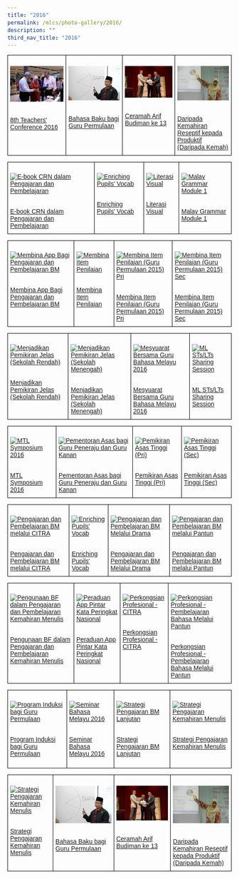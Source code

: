 ```yaml
---
title: "2016"
permalink: /mlcs/photo-gallery/2016/
description: ""
third_nav_title: "2016"
---
```

<style type="text/css">
.tg  {border-collapse:collapse;border-spacing:0;}
.tg td{border-color:black;border-style:solid;border-width:1px;font-family:Arial, sans-serif;font-size:14px;
  overflow:hidden;padding:10px 5px;word-break:normal;}
.tg th{border-color:black;border-style:solid;border-width:1px;font-family:Arial, sans-serif;font-size:14px;
  font-weight:normal;overflow:hidden;padding:10px 5px;word-break:normal;}
.tg .tg-0lax{text-align:left;vertical-align:top}
</style>
<table class="tg">
<thead>
  <tr>
    <td class="tg-0lax"><p><a href="/mlcs/photo-gallery/2016/8th-teachers'-conference-2016"><img src="/images/8th-teacher's-conf-2016-(1).jpeg" alt="8th Teachers' Conference 2016"></a></p><br><a href="/mlcs/photo-gallery/2016/8th-teachers'-conference-2016">
8th Teachers' Conference 2016</a></td>
    <td class="tg-0lax"><p><a href="/mlcs/photo-gallery/2016/bahasa-baku-bagi-guru-permulaan"><img src="/images/bahasa-baku-2016-(1).jpeg" alt="Bahasa Baku bagi Guru Permulaan"></a></p><br><a href="/mlcs/photo-gallery/2016/bahasa-baku-bagi-guru-permulaan">Bahasa Baku bagi Guru Permulaan

</a></td>
    <td class="tg-0lax"><p><a href="/mlcs/photo-gallery/2016/ceramah-arif-budiman-13"><img src="/images/ceramah-arif-budiman-2016-ke-13-(12).jpeg" alt="Ceramah Arif Budiman ke 13"></a></p><br><a href="/mlcs/photo-gallery/2016/ceramah-arif-budiman-13">Ceramah Arif Budiman ke 13</a></td>
		    <td class="tg-0lax"><p><a href="/mlcs/photo-gallery/2016/daripada-kemahiran-reseptif-kepada-produktif-daripada-kemah"><img src="/images/2016-reseptif-img-(1).jpeg" alt="Daripada Kemahiran Reseptif kepada Produktif (Daripada Kemah)"></a></p><br><a href="/mlcs/photo-gallery/2016/daripada-kemahiran-reseptif-kepada-produktif-daripada-kemah">Daripada Kemahiran Reseptif kepada Produktif (Daripada Kemah)</a></td>
			</tr>
</thead>
</table>

<style type="text/css">
.tg  {border-collapse:collapse;border-spacing:0;}
.tg td{border-color:black;border-style:solid;border-width:1px;font-family:Arial, sans-serif;font-size:14px;
  overflow:hidden;padding:10px 5px;word-break:normal;}
.tg th{border-color:black;border-style:solid;border-width:1px;font-family:Arial, sans-serif;font-size:14px;
  font-weight:normal;overflow:hidden;padding:10px 5px;word-break:normal;}
.tg .tg-0lax{text-align:left;vertical-align:top}
</style>
<table class="tg">
<thead>
  <tr>
    <td class="tg-0lax"><p><a href="/mlcs/photo-gallery/2016/e-book-crn-dalam-pengajaran-dan-pembelajaran"><img src="![](/images/ebook-crn-2016-(5).jpeg)" alt="E-book CRN dalam Pengajaran dan Pembelajaran"></a></p><br><a href="/mlcs/photo-gallery/2016/e-book-crn-dalam-pengajaran-dan-pembelajaran">
E-book CRN dalam Pengajaran dan Pembelajaran</a></td>
    <td class="tg-0lax"><p><a href="/mlcs/photo-gallery/2016/enriching-pupils'-vocab"><img src="![](/images/2016-vocab-enrichment-(19).jpeg)" alt="Enriching Pupils' Vocab"></a></p><br><a href="/mlcs/photo-gallery/2016/enriching-pupils'-vocab">Enriching Pupils' Vocab
</a></td>
    <td class="tg-0lax"><p><a href="/mlcs/photo-gallery/2016/literasi-visual"><img src="![](/images/literasi-visual-2016-(3).jpeg)" alt="Literasi Visual"></a></p><br><a href="/mlcs/photo-gallery/2016/literasi-visual">Literasi Visual</a></td>
		    <td class="tg-0lax"><p><a href="/mlcs/photo-gallery/2016/malay-grammar-module-1"><img src="![](/images/malay-grammar-module-1-(11).jpeg)" alt="Malay Grammar Module 1"></a></p><br><a href="/mlcs/photo-gallery/2016/malay-grammar-module-1">Malay Grammar Module 1</a></td>
			</tr>
</thead>
</table>

<style type="text/css">
.tg  {border-collapse:collapse;border-spacing:0;}
.tg td{border-color:black;border-style:solid;border-width:1px;font-family:Arial, sans-serif;font-size:14px;
  overflow:hidden;padding:10px 5px;word-break:normal;}
.tg th{border-color:black;border-style:solid;border-width:1px;font-family:Arial, sans-serif;font-size:14px;
  font-weight:normal;overflow:hidden;padding:10px 5px;word-break:normal;}
.tg .tg-0lax{text-align:left;vertical-align:top}
</style>
<table class="tg">
<thead>
  <tr>
    <td class="tg-0lax"><p><a href="/mlcs/photo-gallery/2016/membina-app-bagi-pengajaran-dan-pembelajaran-bm"><img src="![](/images/app-building-2016-bahasa-melayu-(2).jpeg)" alt="Membina App Bagi Pengajaran dan Pembelajaran BM"></a></p><br><a href="/mlcs/photo-gallery/2016/membina-app-bagi-pengajaran-dan-pembelajaran-bm">
Membina App Bagi Pengajaran dan Pembelajaran BM</a></td>
    <td class="tg-0lax"><p><a href="/mlcs/photo-gallery/2016/membina-item-penilaian"><img src="![](/images/membina-item-penilaian-(9).jpeg)" alt="Membina Item Penilaian"></a></p><br><a href="/mlcs/photo-gallery/2016/membina-item-penilaian">Membina Item Penilaian

</a></td>
    <td class="tg-0lax"><p><a href="/mlcs/photo-gallery/2016/membina-item-penilaian-guru-permulaan-2015-pri"><img src="![](/images/membina-item-penilaian-pri-2016-(1).jpeg)" alt="Membina Item Penilaian (Guru Permulaan 2015) Pri"></a></p><br><a href="/mlcs/photo-gallery/2016/membina-item-penilaian-guru-permulaan-2015-pri">Membina Item Penilaian (Guru Permulaan 2015) Pri</a></td>
		    <td class="tg-0lax"><p><a href="/mlcs/photo-gallery/2016/membina-item-penilaian-guru-permulaan-2015-sec"><img src="![](/images/membina-item-penilaian-sec-2016-(6).jpeg)" alt="Membina Item Penilaian (Guru Permulaan 2015) Sec"></a></p><br><a href="/mlcs/photo-gallery/2016/membina-item-penilaian-guru-permulaan-2015-sec">Membina Item Penilaian (Guru Permulaan 2015) Sec</a></td>
			</tr>
</thead>
</table>

<style type="text/css">
.tg  {border-collapse:collapse;border-spacing:0;}
.tg td{border-color:black;border-style:solid;border-width:1px;font-family:Arial, sans-serif;font-size:14px;
  overflow:hidden;padding:10px 5px;word-break:normal;}
.tg th{border-color:black;border-style:solid;border-width:1px;font-family:Arial, sans-serif;font-size:14px;
  font-weight:normal;overflow:hidden;padding:10px 5px;word-break:normal;}
.tg .tg-0lax{text-align:left;vertical-align:top}
</style>
<table class="tg">
<thead>
  <tr>
    <td class="tg-0lax"><p><a href="/mlcs/photo-gallery/2016/menjadikan-pemikiran-jelas-sekolah-rendah"><img src="![](/images/kursus-pemikiran-jelas-(5).jpeg)" alt="Menjadikan Pemikiran Jelas (Sekolah Rendah)"></a></p><br><a href="/mlcs/photo-gallery/2016/menjadikan-pemikiran-jelas-sekolah-rendah">
Menjadikan Pemikiran Jelas (Sekolah Rendah)</a></td>
    <td class="tg-0lax"><p><a href="/mlcs/photo-gallery/2016/menjadikan-pemikiran-jelas-sekolah-menengah"><img src="![](/images/kursus-menjadikan-pemikiran-jelas-sec-sch-(7).jpeg)" alt="Menjadikan Pemikiran Jelas (Sekolah Menengah)"></a></p><br><a href="/mlcs/photo-gallery/2016/menjadikan-pemikiran-jelas-sekolah-menengah">Menjadikan Pemikiran Jelas (Sekolah Menengah)
</a></td>
    <td class="tg-0lax"><p><a href="/mlcs/photo-gallery/2016/mesyuarat-bersama-guru-bahasa-melayu-2016"><img src="![](/images/mesyuarat-guru-bm-2016-(17).jpeg)" alt="Mesyuarat Bersama Guru Bahasa Melayu 2016"></a></p><br><a href="/mlcs/photo-gallery/2016/mesyuarat-bersama-guru-bahasa-melayu-2016">Mesyuarat Bersama Guru Bahasa Melayu 2016</a></td>
		    <td class="tg-0lax"><p><a href="/mlcs/photo-gallery/2016/ml-sts-lts-sharing-session"><img src="![](/images/ml-sharing-session-2016-(5).jpeg)" alt="ML STs/LTs Sharing Session"></a></p><br><a href="/mlcs/photo-gallery/2016/ml-sts-lts-sharing-session">ML STs/LTs Sharing Session</a></td>
			</tr>
</thead>
</table>

<style type="text/css">
.tg  {border-collapse:collapse;border-spacing:0;}
.tg td{border-color:black;border-style:solid;border-width:1px;font-family:Arial, sans-serif;font-size:14px;
  overflow:hidden;padding:10px 5px;word-break:normal;}
.tg th{border-color:black;border-style:solid;border-width:1px;font-family:Arial, sans-serif;font-size:14px;
  font-weight:normal;overflow:hidden;padding:10px 5px;word-break:normal;}
.tg .tg-0lax{text-align:left;vertical-align:top}
</style>
<table class="tg">
<thead>
  <tr>
    <td class="tg-0lax"><p><a href="/mlcs/photo-gallery/2016/mtl-symposium-2016"><img src="![](/images/mtl-symposium-2016-(22).jpeg)" alt="MTL Symposium 2016"></a></p><br><a href="/mlcs/photo-gallery/2016/mtl-symposium-2016">
MTL Symposium 2016</a></td>
    <td class="tg-0lax"><p><a href="/mlcs/photo-gallery/2016/pementoran-asas-bagi-guru-peneraju-dan-guru-kanan"><img src="![](/images/pementoran-asas-(2).jpeg)" alt="Pementoran Asas bagi Guru Peneraju dan Guru Kanan"></a></p><br><a href="/mlcs/photo-gallery/2016/pementoran-asas-bagi-guru-peneraju-dan-guru-kanan">Pementoran Asas bagi Guru Peneraju dan Guru Kanan
</a></td>
    <td class="tg-0lax"><p><a href="/mlcs/photo-gallery/2016/pemikiran-asas-tinggi-pri"><img src="![](/images/pemikiran-asas-tinggi-(pri)-(4).jpeg)" alt="Pemikiran Asas Tinggi (Pri)"></a></p><br><a href="/mlcs/photo-gallery/2016/pemikiran-asas-tinggi-pri">Pemikiran Asas Tinggi (Pri)</a></td>
		    <td class="tg-0lax"><p><a href="/mlcs/photo-gallery/2016/pemikiran-asas-tinggi-sec"><img src="![](/images/pemikiran-asas-tinggi-(sec)-(6).jpeg)" alt="Pemikiran Asas Tinggi (Sec)"></a></p><br><a href="/mlcs/photo-gallery/2016/pemikiran-asas-tinggi-sec">Pemikiran Asas Tinggi (Sec)</a></td>
			</tr>
</thead>
</table>

<style type="text/css">
.tg  {border-collapse:collapse;border-spacing:0;}
.tg td{border-color:black;border-style:solid;border-width:1px;font-family:Arial, sans-serif;font-size:14px;
  overflow:hidden;padding:10px 5px;word-break:normal;}
.tg th{border-color:black;border-style:solid;border-width:1px;font-family:Arial, sans-serif;font-size:14px;
  font-weight:normal;overflow:hidden;padding:10px 5px;word-break:normal;}
.tg .tg-0lax{text-align:left;vertical-align:top}
</style>
<table class="tg">
<thead>
  <tr>
    <td class="tg-0lax"><p><a href="/mlcs/photo-gallery/2016/pengajaran-dan-pembelajaran-bm-melalui-citra"><img src="![](/images/pengajaran-dan-pembelajaran-bm-(2).jpeg)" alt="Pengajaran dan Pembelajaran BM melalui CITRA"></a></p><br><a href="/mlcs/photo-gallery/2016/pengajaran-dan-pembelajaran-bm-melalui-citra">
Pengajaran dan Pembelajaran BM melalui CITRA</a></td>
    <td class="tg-0lax"><p><a href="/mlcs/photo-gallery/2016/enriching-pupils'-vocab"><img src="![](/images/2016-vocab-enrichment-(19)-second%20one.jpeg)" alt="Enriching Pupils' Vocab"></a></p><br><a href="/mlcs/photo-gallery/2016/enriching-pupils'-vocab">Enriching Pupils' Vocab
</a></td>
    <td class="tg-0lax"><p><a href="/mlcs/photo-gallery/2016/pengajaran-dan-pembelajaran-bm-melalui-drama"><img src="![](/images/pengajaran-dan-pembelajaran-bm-melalui-drama-(10).jpeg)" alt="Pengajaran dan Pembelajaran BM Melalui Drama"></a></p><br><a href="/mlcs/photo-gallery/2016/pengajaran-dan-pembelajaran-bm-melalui-drama">Pengajaran dan Pembelajaran BM Melalui Drama</a></td>
		    <td class="tg-0lax"><p><a href="/mlcs/photo-gallery/2016/pengajaran-dan-pembelajaran-bm-melalui-pantun"><img src="![](/images/learning-through-poetry-2016-(5).jpeg)" alt="Pengajaran dan Pembelajaran BM melalui Pantun"></a></p><br><a href="/mlcs/photo-gallery/2016/pengajaran-dan-pembelajaran-bm-melalui-pantun">Pengajaran dan Pembelajaran BM melalui Pantun</a></td>
			</tr>
</thead>
</table>

<style type="text/css">
.tg  {border-collapse:collapse;border-spacing:0;}
.tg td{border-color:black;border-style:solid;border-width:1px;font-family:Arial, sans-serif;font-size:14px;
  overflow:hidden;padding:10px 5px;word-break:normal;}
.tg th{border-color:black;border-style:solid;border-width:1px;font-family:Arial, sans-serif;font-size:14px;
  font-weight:normal;overflow:hidden;padding:10px 5px;word-break:normal;}
.tg .tg-0lax{text-align:left;vertical-align:top}
</style>
<table class="tg">
<thead>
  <tr>
    <td class="tg-0lax"><p><a href="/mlcs/photo-gallery/2016/pengunaan-bf-dalam-pengajaran-dan-pembelajaran-kemahiran-menulis"><img src="![](/images/kemahiran-menulis-2016-(2).jpeg)" alt="Pengunaan BF dalam Pengajaran dan Pembelajaran Kemahiran Menulis"></a></p><br><a href="/mlcs/photo-gallery/2016/pengunaan-bf-dalam-pengajaran-dan-pembelajaran-kemahiran-menulis">
Pengunaan BF dalam Pengajaran dan Pembelajaran Kemahiran Menulis</a></td>
    <td class="tg-0lax"><p><a href="/mlcs/photo-gallery/2016/peraduan-app-pintar-kata-peringkat-nasional"><img src="![](/images/peraduan-app-pintar-kata-2016-(6).jpeg)" alt="Peraduan App Pintar Kata Peringkat Nasional"></a></p><br><a href="/mlcs/photo-gallery/2016/peraduan-app-pintar-kata-peringkat-nasional">Peraduan App Pintar Kata Peringkat Nasional
</a></td>
    <td class="tg-0lax"><p><a href="/mlcs/photo-gallery/2016/perkongsian-profesional-citra"><img src="![](/images/citra-professional-sharing-2016-(10).jpeg)" alt="Perkongsian Profesional - CITRA"></a></p><br><a href="/mlcs/photo-gallery/2016/perkongsian-profesional-citra">Perkongsian Profesional - CITRA</a></td>
		    <td class="tg-0lax"><p><a href="/mlcs/photo-gallery/2016/perkongsian-profesional-pembelajaran-bahasa-melalui-pantun"><img src="![](/images/sharing---learning-bm-2016-(7).jpeg)" alt="Perkongsian Profesional - Pembelajaran Bahasa Melalui Pantun"></a></p><br><a href="/mlcs/photo-gallery/2016/perkongsian-profesional-pembelajaran-bahasa-melalui-pantun">Perkongsian Profesional - Pembelajaran Bahasa Melalui Pantun</a></td>
			</tr>
</thead>
</table>

<style type="text/css">
.tg  {border-collapse:collapse;border-spacing:0;}
.tg td{border-color:black;border-style:solid;border-width:1px;font-family:Arial, sans-serif;font-size:14px;
  overflow:hidden;padding:10px 5px;word-break:normal;}
.tg th{border-color:black;border-style:solid;border-width:1px;font-family:Arial, sans-serif;font-size:14px;
  font-weight:normal;overflow:hidden;padding:10px 5px;word-break:normal;}
.tg .tg-0lax{text-align:left;vertical-align:top}
</style>
<table class="tg">
<thead>
  <tr>
    <td class="tg-0lax"><p><a href="/mlcs/photo-gallery/2016/program-induksi-bagi-guru-permulaan"><img src="![](/images/induction-programme-for-new-teachers-(1).jpeg)" alt="Program Induksi bagi Guru Permulaan"></a></p><br><a href="/mlcs/photo-gallery/2016/program-induksi-bagi-guru-permulaan">
Program Induksi bagi Guru Permulaan</a></td>
    <td class="tg-0lax"><p><a href="/mlcs/photo-gallery/2016/seminar-bahasa-melayu-2016"><img src="![](/images/sbm2016-images-(23).jpeg)" alt="Seminar Bahasa Melayu 2016"></a></p><br><a href="/mlcs/photo-gallery/2016/seminar-bahasa-melayu-2016">Seminar Bahasa Melayu 2016

</a></td>
    <td class="tg-0lax"><p><a href="/mlcs/photo-gallery/2016/strategi-pengajaran-bm-lanjutan"><img src="![](/images/teaching-strategies-bm-2016-(3).jpeg)" alt="Strategi Pengajaran BM Lanjutan"></a></p><br><a href="/mlcs/photo-gallery/2016/strategi-pengajaran-bm-lanjutan">Strategi Pengajaran BM Lanjutan
			</a></td>
		    <td class="tg-0lax"><p><a href="/mlcs/photo-gallery/2016/strategi-pengajaran-kemahiran-menulis"><img src="![](/images/teaching-writing-skills-bm-(1).jpeg)" alt="Strategi Pengajaran Kemahiran Menulis"></a></p><br><a href="/mlcs/photo-gallery/2016/strategi-pengajaran-kemahiran-menulis">Strategi Pengajaran Kemahiran Menulis</a></td>
			</tr>
</thead>
</table>

<style type="text/css">
.tg  {border-collapse:collapse;border-spacing:0;}
.tg td{border-color:black;border-style:solid;border-width:1px;font-family:Arial, sans-serif;font-size:14px;
  overflow:hidden;padding:10px 5px;word-break:normal;}
.tg th{border-color:black;border-style:solid;border-width:1px;font-family:Arial, sans-serif;font-size:14px;
  font-weight:normal;overflow:hidden;padding:10px 5px;word-break:normal;}
.tg .tg-0lax{text-align:left;vertical-align:top}
</style>
<table class="tg">
<thead>
  <tr>
    <td class="tg-0lax"><p><a href="/mlcs/photo-gallery/2016/strategi-pengajaran-kemahiran-menulis-2"><img src="![](/images/kemahiran-menulis-2016-bm-(7).jpeg)" alt="Strategi Pengajaran Kemahiran Menulis"></a></p><br><a href="/mlcs/photo-gallery/2016/strategi-pengajaran-kemahiran-menulis-2">
Strategi Pengajaran Kemahiran Menulis</a></td>
    <td class="tg-0lax"><p><a href="/mlcs/photo-gallery/2016/bahasa-baku-bagi-guru-permulaan"><img src="/images/bahasa-baku-2016-(1).jpeg" alt="Bahasa Baku bagi Guru Permulaan"></a></p><br><a href="/mlcs/photo-gallery/2016/bahasa-baku-bagi-guru-permulaan">Bahasa Baku bagi Guru Permulaan

</a></td>
    <td class="tg-0lax"><p><a href="/mlcs/photo-gallery/2016/ceramah-arif-budiman-13"><img src="/images/ceramah-arif-budiman-2016-ke-13-(12).jpeg" alt="Ceramah Arif Budiman ke 13"></a></p><br><a href="/mlcs/photo-gallery/2016/ceramah-arif-budiman-13">Ceramah Arif Budiman ke 13</a></td>
		    <td class="tg-0lax"><p><a href="/mlcs/photo-gallery/2016/daripada-kemahiran-reseptif-kepada-produktif-daripada-kemah"><img src="/images/2016-reseptif-img-(1).jpeg" alt="Daripada Kemahiran Reseptif kepada Produktif (Daripada Kemah)"></a></p><br><a href="/mlcs/photo-gallery/2016/daripada-kemahiran-reseptif-kepada-produktif-daripada-kemah">Daripada Kemahiran Reseptif kepada Produktif (Daripada Kemah)</a></td>
			</tr>
</thead>
</table>